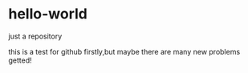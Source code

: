 # hello-world
just a repository

this is a test for github firstly,but maybe there are many new problems getted!
